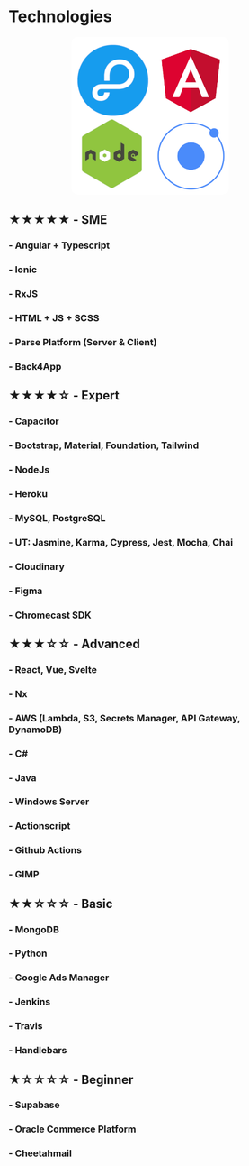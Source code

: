 # Technologies

<p align="center">
    <img style="border-radius:10px" width="280" src="/logo_frameworks.png" alt="">
</p>

## ★★★★★ - SME
### - Angular + Typescript
### - Ionic
### - RxJS
### - HTML + JS + SCSS
### - Parse Platform (Server & Client)
### - Back4App

## ★★★★☆ - Expert
### - Capacitor
### - Bootstrap, Material, Foundation, Tailwind
### - NodeJs
### - Heroku
### - MySQL, PostgreSQL
### - UT: Jasmine, Karma, Cypress, Jest, Mocha, Chai
### - Cloudinary
### - Figma
### - Chromecast SDK

## ★★★☆☆ - Advanced
### - React, Vue, Svelte
### - Nx
### - AWS (Lambda, S3, Secrets Manager, API Gateway, DynamoDB)
### - C#
### - Java
### - Windows Server
### - Actionscript
### - Github Actions
### - GIMP

## ★★☆☆☆ - Basic
### - MongoDB
### - Python
### - Google Ads Manager
### - Jenkins
### - Travis
### - Handlebars

## ★☆☆☆☆ - Beginner
### - Supabase
### - Oracle Commerce Platform
### - Cheetahmail
